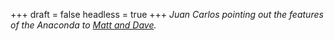 
+++
draft = false
headless = true
+++
_Juan Carlos pointing out the features of the Anaconda to [Matt and Dave](/blog/matt-and-dave)._
